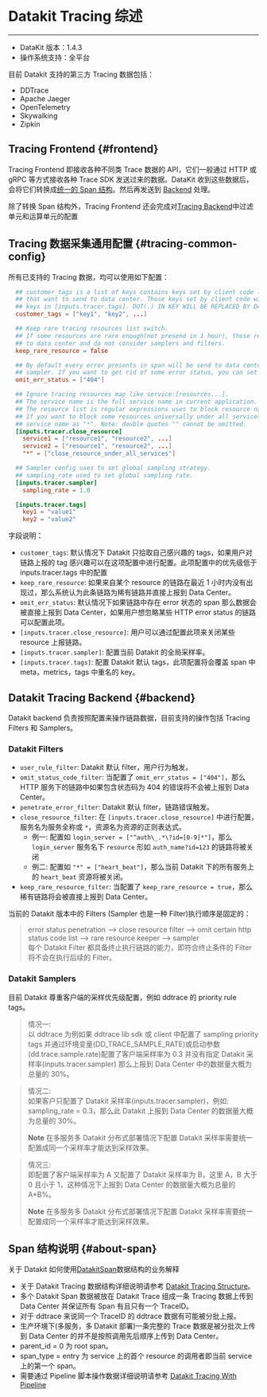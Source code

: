 
# Datakit Tracing 综述
---

- DataKit 版本：1.4.3
- 操作系统支持：全平台

目前 Datakit 支持的第三方 Tracing 数据包括：

- DDTrace
- Apache Jaeger
- OpenTelemetry
- Skywalking
- Zipkin

## Tracing Frontend {#frontend}

Tracing Frontend 即接收各种不同类 Trace 数据的 API，它们一般通过 HTTP 或 gRPC 等方式接收各种 Trace SDK 发送过来的数据。DataKit 收到这些数据后，会将它们转换成[统一的 Span 结构](datakit-tracing-struct.md)。然后再发送到 [Backend](#backend) 处理。

除了转换 Span 结构外，Tracing Frontend 还会完成对[Tracing Backend](#backend)中过滤单元和运算单元的配置

## Tracing 数据采集通用配置 {#tracing-common-config}

所有已支持的 Tracing 数据，均可以使用如下配置：

```toml
  ## customer_tags is a list of keys contains keys set by client code like span.SetTag(key, value)
  ## that want to send to data center. Those keys set by client code will take precedence over
  ## keys in [inputs.tracer.tags]. DOT(.) IN KEY WILL BE REPLACED BY DASH(_) WHEN SENDING.
  customer_tags = ["key1", "key2", ...]

  ## Keep rare tracing resources list switch.
  ## If some resources are rare enough(not presend in 1 hour), those resource will always send
  ## to data center and do not consider samplers and filters.
  keep_rare_resource = false

  ## By default every error presents in span will be send to data center and omit any filters or
  ## sampler. If you want to get rid of some error status, you can set the error status list here.
  omit_err_status = ["404"]

  ## Ignore tracing resources map like service:[resources...].
  ## The service name is the full service name in current application.
  ## The resource list is regular expressions uses to block resource names.
  ## If you want to block some resources universally under all services, you can set the
  ## service name as "*". Note: double quotes "" cannot be omitted.
  [inputs.tracer.close_resource]
    service1 = ["resource1", "resource2", ...]
    service2 = ["resource1", "resource2", ...]
    "*" = ["close_resource_under_all_services"]

  ## Sampler config uses to set global sampling strategy.
  ## sampling_rate used to set global sampling rate.
  [inputs.tracer.sampler]
    sampling_rate = 1.0

  [inputs.tracer.tags]
    key1 = "value1"
    key2 = "value2"
```

字段说明：

- `customer_tags`: 默认情况下 Datakit 只拾取自己感兴趣的 tags，如果用户对链路上报的 tag 感兴趣可以在这项配置中进行配置。此项配置中的优先级低于
  inputs.tracer.tags 中的配置
- `keep_rare_resource`: 如果来自某个 resource 的链路在最近 1 小时内没有出现过，那么系统认为此条链路为稀有链路并直接上报到 Data Center。
- `omit_err_status`: 默认情况下如果链路中存在 error 状态的 span 那么数据会被直接上报到 Data Center，如果用户想忽略某些 HTTP error status 的链路可以配置此项。
- `[inputs.tracer.close_resource]`: 用户可以通过配置此项来关闭某些 resource 上报链路。
- `[inputs.tracer.sampler]`: 配置当前 Datakit 的全局采样率。
- `[inputs.tracer.tags]`: 配置 Datakit 默认 tags，此项配置将会覆盖 span 中 meta，metrics，tags 中重名的 key。

## Datakit Tracing Backend {#backend}

Datakit backend 负责按照配置来操作链路数据，目前支持的操作包括 Tracing Filters 和 Samplers。

### Datakit Filters

- `user_rule_filter`: Datakit 默认 filter，用户行为触发。
- `omit_status_code_filter`: 当配置了 `omit_err_status = ["404"]`，那么 HTTP 服务下的链路中如果包含状态码为 404 的错误将不会被上报到 Data Center。
- `penetrate_error_filter`: Datakit 默认 filter，链路错误触发。
- `close_resource_filter`: 在 `[inputs.tracer.close_resource]` 中进行配置，服务名为服务全称或 `*`，资源名为资源的正则表达式。
  - 例一: 配置如 `login_server = ["^auth\_.*\?id=[0-9]*"]`，那么 `login_server` 服务名下 `resource` 形如 `auth_name?id=123` 的链路将被关闭
  - 例二: 配置如 `"*" = ["heart_beat"]`，那么当前 Datakit 下的所有服务上的 `heart_beat` 资源将被关闭。
- `keep_rare_resource_filter`: 当配置了 `keep_rare_resource = true`，那么稀有链路将会被直接上报到 Data Center。

当前的 Datakit 版本中的 Filters (Sampler 也是一种 Filter)执行顺序是固定的：

> error status penetration --> close resource filter --> omit certain http status code list --> rare resource keeper --> sampler <br>
> 每个 Datakit Filter 都具备终止执行链路的能力，即符合终止条件的 Filter 将不会在执行后续的 Filter。

### Datakit Samplers

目前 Datakit 尊重客户端的采样优先级配置，例如 ddtrace 的 priority rule tags。

> 情况一:<br>
> 以 ddtrace 为例如果 ddtrace lib sdk 或 client 中配置了 sampling priority tags 并通过环境变量(DD_TRACE_SAMPLE_RATE)或启动参数(dd.trace.sample.rate)配置了客户端采样率为 0.3 并没有指定 Datakit 采样率(inputs.tracer.sampler) 那么上报到 Data Center 中的数据量大概为总量的 30%。

> 情况二:<br>
> 如果客户只配置了 Datakit 采样率(inputs.tracer.sampler)，例如: sampling_rate = 0.3，那么此 Datakit 上报到 Data Center 的数据量大概为总量的 30%。
>
> **Note** 在多服务多 Datakit 分布式部署情况下配置 Datakit 采样率需要统一配置成同一个采样率才能达到采样效果。

> 情况三:<br>
> 即配置了客户端采样率为 A 又配置了 Datakit 采样率为 B，这里 A，B 大于 0 且小于 1，这种情况下上报到 Data Center 的数据量大概为总量的 A\*B%。
>
> **Note** 在多服务多 Datakit 分布式部署情况下配置 Datakit 采样率需要统一配置成同一个采样率才能达到采样效果。

## Span 结构说明 {#about-span}

关于 Datakit 如何使用[DatakitSpan](datakit-tracing-struct.md)数据结构的业务解释

- 关于 Datakit Tracing 数据结构详细说明请参考 [Datakit Tracing Structure](datakit-tracing-struct.md)。
- 多个 Datakit Span 数据被放在 Datakit Trace 组成一条 Tracing 数据上传到 Data Center 并保证所有 Span 有且只有一个 TraceID。
- 对于 ddtrace 来说同一个 TraceID 的 ddtrace 数据有可能被分批上报。
- 生产环境下(多服务，多 Datakit 部署)一条完整的 Trace 数据是被分批次上传到 Data Center 的并不是按照调用先后顺序上传到 Data Center。
- parent_id = 0 为 root span。
- span_type = entry 为 service 上的首个 resource 的调用者即当前 service 上的第一个 span。
- 需要通过 Pipeline 脚本操作数据详细说明请参考 [Datakit Tracing With Pipeline](datakit-tracing-pl.md)
